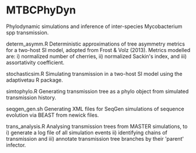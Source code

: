 # MTBCPhyDyn
Phylodynamic simulations and inference of inter-species Mycobacterium spp transmission. 

determ_asymm.R
Deterministic approximations of tree asymmetry metrics for a two-host SI model, adopted from Frost & Volz (2013). Metrics modelled are: i) normalized number of cherries, ii) normalized Sackin's index, and iii) assortativity coefficient. 

stochasticsim.R
Simulating transmission in a two-host SI model using the adaptivetau R package. 

simtophylo.R
Generating transmission tree as a phylo object from simulated transmission history.

seqgen_gen.sh
Generating XML files for SeqGen simulations of sequence evolution via BEAST from newick files.

trans_analysis.R
Analysing transmission trees from MASTER simulations, to i) generate a log file of all simulation events ii) identifying chains of transmission and iii) annotate transmission tree branches by their 'parent' infector.
